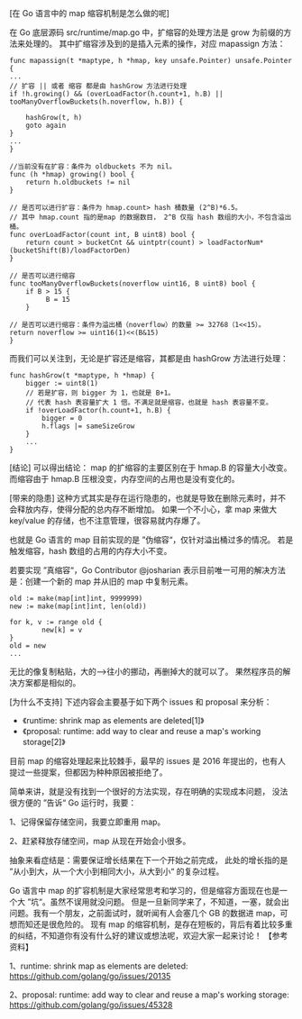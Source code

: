 [在 Go 语言中的 map 缩容机制是怎么做的呢]

在 Go 底层源码 src/runtime/map.go 中，扩缩容的处理方法是 grow 为前缀的方法来处理的。
其中扩缩容涉及到的是插入元素的操作，对应 mapassign 方法：

    func mapassign(t *maptype, h *hmap, key unsafe.Pointer) unsafe.Pointer {
    ...
    // 扩容 || 或者 缩容 都是由 hashGrow 方法进行处理
    if !h.growing() && (overLoadFactor(h.count+1, h.B) || tooManyOverflowBuckets(h.noverflow, h.B)) {
       
        hashGrow(t, h)
        goto again
    }
    ...
    }
    
    //当前没有在扩容：条件为 oldbuckets 不为 nil。
    func (h *hmap) growing() bool {
        return h.oldbuckets != nil
    }
    
    // 是否可以进行扩容：条件为 hmap.count> hash 桶数量 (2^B)*6.5。
    // 其中 hmap.count 指的是map 的数据数目， 2^B 仅指 hash 数组的大小，不包含溢出桶。
    func overLoadFactor(count int, B uint8) bool {
        return count > bucketCnt && uintptr(count) > loadFactorNum*(bucketShift(B)/loadFactorDen)
    }
    
    // 是否可以进行缩容
    func tooManyOverflowBuckets(noverflow uint16, B uint8) bool {
        if B > 15 {
             B = 15
        }
    
    // 是否可以进行缩容：条件为溢出桶（noverflow）的数量 >= 32768（1<<15）。
    return noverflow >= uint16(1)<<(B&15)
    }

而我们可以关注到，无论是扩容还是缩容，其都是由 hashGrow 方法进行处理：

    func hashGrow(t *maptype, h *hmap) {
        bigger := uint8(1)
        // 若是扩容，则 bigger 为 1，也就是 B+1。
        // 代表 hash 表容量扩大 1 倍。不满足就是缩容，也就是 hash 表容量不变。
        if !overLoadFactor(h.count+1, h.B) {
            bigger = 0
            h.flags |= sameSizeGrow
        }
        ...
    }

[结论]
可以得出结论：
map 的扩缩容的主要区别在于 hmap.B 的容量大小改变。
而缩容由于 hmap.B 压根没变，内存空间的占用也是没有变化的。

[带来的隐患]
这种方式其实是存在运行隐患的，也就是导致在删除元素时，并不会释放内存，使得分配的总内存不断增加。
如果一个不小心，拿 map 来做大 key/value 的存储，也不注意管理，很容易就内存爆了。

也就是 Go 语言的 map 目前实现的是 ”伪缩容“，仅针对溢出桶过多的情况。
若是触发缩容，hash 数组的占用的内存大小不变。

若要实现 ”真缩容“，Go Contributor @josharian 
表示目前唯一可用的解决方法是：创建一个新的 map 并从旧的 map 中复制元素。

    old := make(map[int]int, 9999999)
    new := make(map[int]int, len(old))

    for k, v := range old {
            new[k] = v
    }
    old = new
    ...
无比的像复制粘贴，大的-->往小的挪动，再删掉大的就可以了。
果然程序员的解决方案都是相似的。

[为什么不支持]
下述内容会主要基于如下两个 issues 和 proposal 来分析：
* 《runtime: shrink map as elements are deleted[1]》
* 《proposal: runtime: add way to clear and reuse a map's working storage[2]》

目前 map 的缩容处理起来比较棘手，最早的 issues 是 2016 年提出的，也有人提过一些提案，但都因为种种原因被拒绝了。

简单来讲，就是没有找到一个很好的方法实现，存在明确的实现成本问题，
没法很方便的 ”告诉“ Go 运行时，我要：

1、记得保留存储空间，我要立即重用 map。

2、赶紧释放存储空间，map 从现在开始会小很多。

抽象来看症结是：需要保证增长结果在下一个开始之前完成，
此处的增长指的是 ”从小到大，从一个大小到相同大小，从大到小“ 的复杂过程。

Go 语言中 map 的扩容机制是大家经常思考和学习的，但是缩容方面现在也是一个大 ”坑“。虽然不误用就没问题。
但是一旦新同学来了，不知道，一塞，就会出问题。我有一个朋友，之前面试时，就听闻有人会塞几个 GB 的数据进 map，可想而知还是很危险的。
现有 map 的缩容机制，是存在短板的，背后有着比较多重的纠结，不知道你有没有什么好的建议或想法呢，欢迎大家一起来讨论！
【参考资料】

1、runtime: shrink map as elements are deleted: https://github.com/golang/go/issues/20135

2、proposal: runtime: add way to clear and reuse a map's working storage: https://github.com/golang/go/issues/45328
